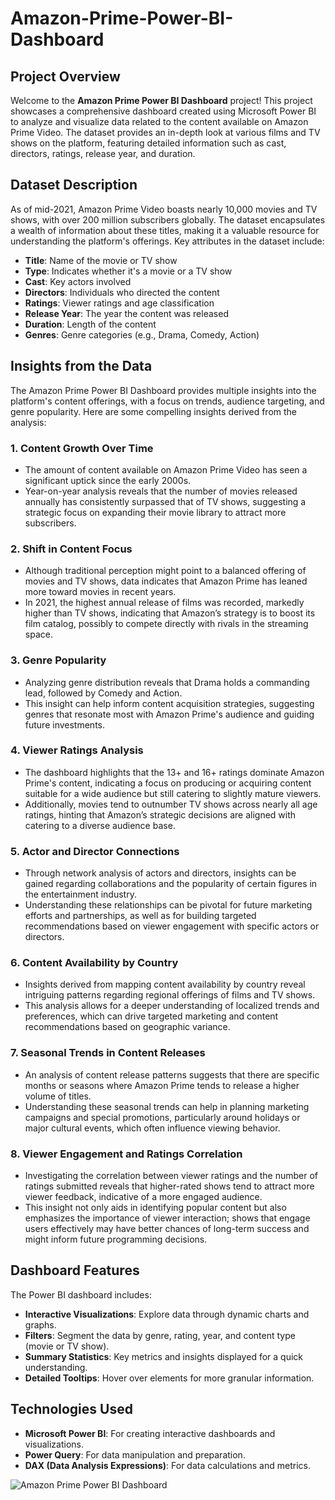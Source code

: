 # Amazon-Prime-Power-BI-Dashboard

## Project Overview

Welcome to the **Amazon Prime Power BI Dashboard** project! This project showcases a comprehensive dashboard created using Microsoft Power BI to analyze and visualize data related to the content available on Amazon Prime Video. The dataset provides an in-depth look at various films and TV shows on the platform, featuring detailed information such as cast, directors, ratings, release year, and duration.

## Dataset Description

As of mid-2021, Amazon Prime Video boasts nearly 10,000 movies and TV shows, with over 200 million subscribers globally. The dataset encapsulates a wealth of information about these titles, making it a valuable resource for understanding the platform's offerings. Key attributes in the dataset include:

- **Title**: Name of the movie or TV show
- **Type**: Indicates whether it's a movie or a TV show
- **Cast**: Key actors involved
- **Directors**: Individuals who directed the content
- **Ratings**: Viewer ratings and age classification
- **Release Year**: The year the content was released
- **Duration**: Length of the content
- **Genres**: Genre categories (e.g., Drama, Comedy, Action)

## Insights from the Data

The Amazon Prime Power BI Dashboard provides multiple insights into the platform's content offerings, with a focus on trends, audience targeting, and genre popularity. Here are some compelling insights derived from the analysis:

### 1. **Content Growth Over Time**
   - The amount of content available on Amazon Prime Video has seen a significant uptick since the early 2000s. 
   - Year-on-year analysis reveals that the number of movies released annually has consistently surpassed that of TV shows, suggesting a strategic focus on expanding their movie library to attract more subscribers.

### 2. **Shift in Content Focus**
   - Although traditional perception might point to a balanced offering of movies and TV shows, data indicates that Amazon Prime has leaned more toward movies in recent years.
   - In 2021, the highest annual release of films was recorded, markedly higher than TV shows, indicating that Amazon’s strategy is to boost its film catalog, possibly to compete directly with rivals in the streaming space.

### 3. **Genre Popularity**
   - Analyzing genre distribution reveals that Drama holds a commanding lead, followed by Comedy and Action. 
   - This insight can help inform content acquisition strategies, suggesting genres that resonate most with Amazon Prime's audience and guiding future investments.

### 4. **Viewer Ratings Analysis**
   - The dashboard highlights that the 13+ and 16+ ratings dominate Amazon Prime's content, indicating a focus on producing or acquiring content suitable for a wide audience but still catering to slightly mature viewers.
   - Additionally, movies tend to outnumber TV shows across nearly all age ratings, hinting that Amazon’s strategic decisions are aligned with catering to a diverse audience base.

### 5. **Actor and Director Connections**
   - Through network analysis of actors and directors, insights can be gained regarding collaborations and the popularity of certain figures in the entertainment industry. 
   - Understanding these relationships can be pivotal for future marketing efforts and partnerships, as well as for building targeted recommendations based on viewer engagement with specific actors or directors.

### 6. **Content Availability by Country**
   - Insights derived from mapping content availability by country reveal intriguing patterns regarding regional offerings of films and TV shows.
   - This analysis allows for a deeper understanding of localized trends and preferences, which can drive targeted marketing and content recommendations based on geographic variance.

### 7. **Seasonal Trends in Content Releases**
   - An analysis of content release patterns suggests that there are specific months or seasons where Amazon Prime tends to release a higher volume of titles.
   - Understanding these seasonal trends can help in planning marketing campaigns and special promotions, particularly around holidays or major cultural events, which often influence 
     viewing behavior.

### 8. **Viewer Engagement and Ratings Correlation**
   - Investigating the correlation between viewer ratings and the number of ratings submitted reveals that higher-rated shows tend to attract more viewer feedback, indicative of a more 
     engaged audience.
   - This insight not only aids in identifying popular content but also emphasizes the importance of viewer interaction; shows that engage users effectively may have better chances of 
     long-term success and might inform future programming decisions.

## Dashboard Features

The Power BI dashboard includes:

- **Interactive Visualizations**: Explore data through dynamic charts and graphs.
- **Filters**: Segment the data by genre, rating, year, and content type (movie or TV show).
- **Summary Statistics**: Key metrics and insights displayed for a quick understanding.
- **Detailed Tooltips**: Hover over elements for more granular information.

## Technologies Used

- **Microsoft Power BI**: For creating interactive dashboards and visualizations.
- **Power Query**: For data manipulation and preparation.
- **DAX (Data Analysis Expressions)**: For data calculations and metrics.

![Amazon Prime Power BI Dashboard](https://github.com/user-attachments/assets/97c66d04-0a06-45af-93f8-08dda8809944)

